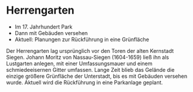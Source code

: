 # Herrengarten

* Im 17. Jahrhundert Park
* Dann mit Gebäuden versehen
* Aktuell: Planungen zur Rückführung in eine Grünfläche

Der Herrengarten lag ursprünglich vor den Toren der alten Kernstadt Siegen. Johann Moritz von Nassau-Siegen (1604-1659) ließ ihn als Lustgarten anlegen, mit einer Umfassungsmauer und einem schmiedeeisernen Gitter umfassen. Lange Zeit blieb das Gelände die einzige größere Grünfläche der Unterstadt, bis es mit Gebäuden versehen wurde. Aktuell wird die Rückführung in eine Parkanlage geplant.
